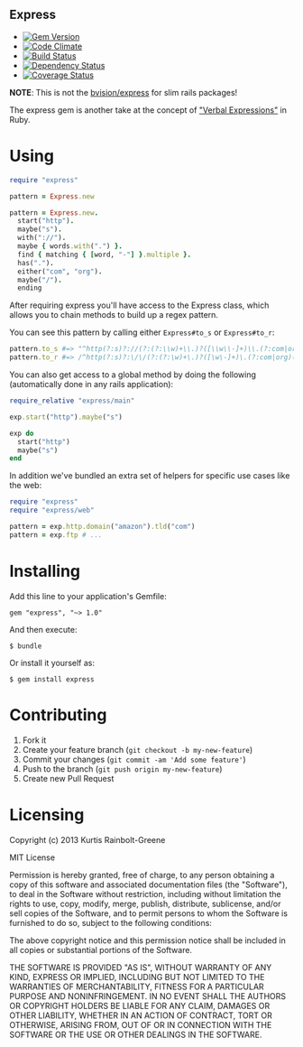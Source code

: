 Express
-------

  - [![Gem Version](https://badge.fury.io/rb/express.png)](https://rubygems.org/gems/express)
  - [![Code Climate](https://codeclimate.com/github/krainboltgreene/express.png)](https://codeclimate.com/github/krainboltgreene/express)
  - [![Build Status](https://travis-ci.org/krainboltgreene/express.png)](https://travis-ci.org/krainboltgreene/express)
  - [![Dependency Status](https://gemnasium.com/krainboltgreene/express.png)](https://gemnasium.com/krainboltgreene/express)
  - [![Coverage Status](https://coveralls.io/repos/krainboltgreene/express/badge.png?branch=master)](https://coveralls.io/r/krainboltgreene/express)


**NOTE**: This is not the [bvision/express](https://github.com/bvision/express) for slim rails packages!

The express gem is another take at the concept of ["Verbal Expressions"]() in Ruby.


Using
=====

``` ruby
require "express"

pattern = Express.new

pattern = Express.new.
  start("http").
  maybe("s").
  with("://").
  maybe { words.with(".") }.
  find { matching { [word, "-"] }.multiple }.
  has(".").
  either("com", "org").
  maybe("/").
  ending
```

After requiring express you'll have access to the Express class, which allows you to chain methods to build up a regex pattern.

You can see this pattern by calling either `Express#to_s` or `Express#to_r`:

``` ruby
pattern.to_s #=> "^http(?:s)?://(?:(?:\\w)+\\.)?([\\w\\-]+)\\.(?:com|org)(?:/)?$"
pattern.to_r #=> /^http(?:s)?:\/\/(?:(?:\w)+\.)?([\w\-]+)\.(?:com|org)(?:\/)?$/
```

You can also get access to a global method by doing the following (automatically done in any rails application):

``` ruby
require_relative "express/main"

exp.start("http").maybe("s")

exp do
  start("http")
  maybe("s")
end
```

In addition we've bundled an extra set of helpers for specific use cases like the web:

``` ruby
require "express"
require "express/web"

pattern = exp.http.domain("amazon").tld("com")
pattern = exp.ftp # ...
```

Installing
==========

Add this line to your application's Gemfile:

    gem "express", "~> 1.0"

And then execute:

    $ bundle

Or install it yourself as:

    $ gem install express


Contributing
============

  1. Fork it
  2. Create your feature branch (`git checkout -b my-new-feature`)
  3. Commit your changes (`git commit -am 'Add some feature'`)
  4. Push to the branch (`git push origin my-new-feature`)
  5. Create new Pull Request


Licensing
=========

Copyright (c) 2013 Kurtis Rainbolt-Greene

MIT License

Permission is hereby granted, free of charge, to any person obtaining
a copy of this software and associated documentation files (the
"Software"), to deal in the Software without restriction, including
without limitation the rights to use, copy, modify, merge, publish,
distribute, sublicense, and/or sell copies of the Software, and to
permit persons to whom the Software is furnished to do so, subject to
the following conditions:

The above copyright notice and this permission notice shall be
included in all copies or substantial portions of the Software.

THE SOFTWARE IS PROVIDED "AS IS", WITHOUT WARRANTY OF ANY KIND,
EXPRESS OR IMPLIED, INCLUDING BUT NOT LIMITED TO THE WARRANTIES OF
MERCHANTABILITY, FITNESS FOR A PARTICULAR PURPOSE AND
NONINFRINGEMENT. IN NO EVENT SHALL THE AUTHORS OR COPYRIGHT HOLDERS BE
LIABLE FOR ANY CLAIM, DAMAGES OR OTHER LIABILITY, WHETHER IN AN ACTION
OF CONTRACT, TORT OR OTHERWISE, ARISING FROM, OUT OF OR IN CONNECTION
WITH THE SOFTWARE OR THE USE OR OTHER DEALINGS IN THE SOFTWARE.
